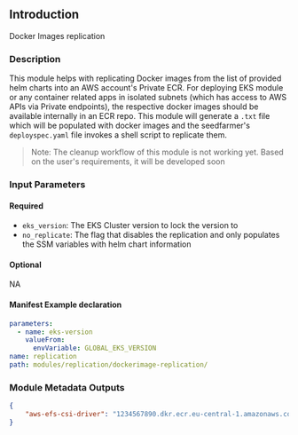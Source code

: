 ## Introduction

Docker Images replication

### Description

This module helps with replicating Docker images from the list of provided helm charts into an AWS account's Private ECR. For deploying EKS module or any container related apps in isolated subnets (which has access to AWS APIs via Private endpoints), the respective docker images should be available internally in an ECR repo. This module will generate a `.txt` file which will be populated with docker images and the seedfarmer's `deployspec.yaml` file invokes a shell script to replicate them.

> Note: The cleanup workflow of this module is not working yet. Based on the user's requirements, it will be developed soon

### Input Parameters


#### Required

- `eks_version`: The EKS Cluster version to lock the version to
- `no_replicate`: The flag that disables the replication and only populates the SSM variables with helm chart information

#### Optional

NA

#### Manifest Example declaration

```yaml
parameters:
  - name: eks-version
    valueFrom:
      envVariable: GLOBAL_EKS_VERSION
name: replication
path: modules/replication/dockerimage-replication/
```

### Module Metadata Outputs

```json
{
    "aws-efs-csi-driver": "1234567890.dkr.ecr.eu-central-1.amazonaws.com/idf-amazon/aws-efs-csi-driver:v1.3.6"
}
```
